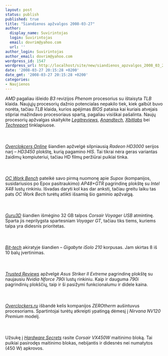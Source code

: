 ```yaml
---
layout: post
status: publish
published: true
title: "Šiandienos apžvalgos 2008-03-27"
author:
  display_name: Suvirintojas
  login: Suvirintojas
  email: dovrim@yahoo.com
  url: ''
author_login: Suvirintojas
author_email: dovrim@yahoo.com
wordpress_id: 1547
wordpress_url: http://localhost/site/new/siandienos_apzvalgos_2008_03_27/
date: '2008-03-27 20:15:28 +0200'
date_gmt: '2008-03-27 20:15:28 +0200'
categories:
- Naujienos
---
```

<p><i>AMD</i> pagaliau išleido <i>B3</i> revizijos <i>Phenom</i> procesorius su ištaisyta <i>TLB</i> klaida. Naujųjų procesorių dažnio potencialas nepakilo tiek, kiek galbūt buvo norėta, tačiau <i>TLB</i> klaida, kurios apėjimas <i>BIOS</i> pataisa kai kuriais atvejais stipriai mažindavo procesoriaus spartą, pagaliau visiškai pašalinta. Naujų procesorių apžvalgas skaitykite <a class="ns" href="http://www.legitreviews.com/article/682/1/"><i>Legitreviews</i></a>, <a class="ns" href="http://www.anandtech.com/cpuchipsets/showdoc.aspx?i=3272"><i>Anandtech</i></a>, <a class="ns" href="http://www.xbitlabs.com/articles/cpu/display/phenom-x4-9850.html"><i>Xbitlabs</i></a> bei <a class="ns" href="http://www.techreport.com/articles.x/14424"><i>Techreport</i></a> tinklapiuose.<br />
<br><br />
<br><a class="ns" href="http://www.overclockersonline.net/index.php?page=articles&amp;num=1642"><i>Overclokcers Online</i></a> šiandien apžvelgė silpniausią <i>Radeon HD3000</i> serijos narį – <i>HD3450</i> plokštę, kurią pagamino <i>HIS</i>. Tai tikrai nėra geras variantas žaidimų kompiuteriui, tačiau HD filmų peržiūrai puikiai tinka.<br />
<br><br />
<br><a class="ns" href="http://www.ocworkbench.com/2008/supox/AP48+GTR/g1.htm"><i>OC Work Bench</i></a> pateikė savo pirmą nuomonę apie <i>Supox</i> (kompanijos, susidariusios po Epox pasitraukimo) <i>AP48+GTR</i> pagrindinę plokštę su <i>Intel X48</i> lustų rinkiniu. Išvadas daryti kol kas dar anksti, tačiau greitu laiku tas pats <i>OC Work Bech</i> turėtų atlikti išsamią šio gaminio apžvalgą.<br />
<br><br />
<br><a class="ns" href="http://guru3d.com/article/memory/511/"><i>Guru3D</i></a> šiandien išmėgino 32 GB talpos <i>Corsair Voyager</i> <i>USB</i> atmintinę. Sparta jis neprilygsta spartesniam <i>Voyager GT</i>, tačiau tiks tiems, kuriems talpa yra didesnis prioritetas.<br />
<br><br />
<br><a class="ns" href="http://www.bit-tech.net/hardware/2008/03/27/gigabyte_isolo_210/1"><i>Bit-tech</i></a> akiratyje šiandien – <i>Gigabyte iSolo 210</i> korpusas. Jam skirtas 8 iš 10 balų įvertinimas.<br />
<br><br />
<br><a class="ns" href="http://www.trustedreviews.com/motherboards/review/2008/03/27/Asus-Striker-II-Extreme/p1"><i>Trusted Reviews</i></a> apžvelgė <i>Asus Striker II Extreme</i> pagrindinę plokštę su naujausiu <i>Nvidia Nforce 790i</i> lustų rinkiniu. Kaip ir dauguma <i>790i</i> pagrindinių plokščių, taip ir ši pasižymi funkcionalumu ir didele kaina.<br />
<br><br />
<br><a class="ns" href="http://www.overclockers.ru/lab/28685.shtml"><i>Overclockers.ru</i></a> išbandė kelis kompanijos <i>ZEROtherm</i> aušintuvus procesoriams. Spartintojai turėtų atkreipti ypatingą dėmesį į <i>Nirvana NV120 Premium</i> modelį.<br />
<br><br />
<br>Užsukę į <a class="ns" href="http://www.hardwaresecrets.com/article/540"><i>Hardware Secrets</i></a> rasite <i>Corsair VX450W</i> maitinimo bloką. Tai puikiai pasirodęs maitinimo blokas, nebijantis ir didesnės nei numatytos (450 W) apkrovos.</p>
